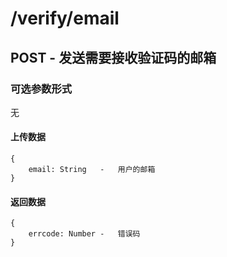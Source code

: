 # /verify/email

## POST - 发送需要接收验证码的邮箱
### 可选参数形式
无

#### 上传数据
```
{
    email: String   -   用户的邮箱
}
```

#### 返回数据
```
{
    errcode: Number -   错误码
}
```
